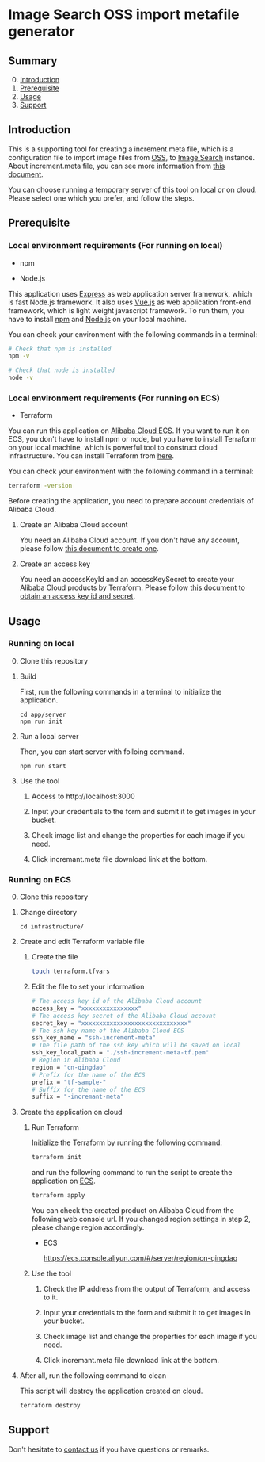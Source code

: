 # Image Search OSS import metafile generator


## Summary
0. [Introduction](#introduction)
1. [Prerequisite](#prerequisite)
2. [Usage](#usage)
3. [Support](#support)


## Introduction

This is a supporting tool for creating a increment.meta file, which is a configuration file to import image files from [OSS](https://www.alibabacloud.com/help/product/31815.htm), to [Image Search](https://www.alibabacloud.com/help/product/66413.htm) instance. About increment.meta file, you can see more information from [this document](https://www.alibabacloud.com/help/doc-detail/66580.htm).

You can choose running a temporary server of this tool on local or on cloud. Please select one which you prefer, and follow the steps.


## Prerequisite

### Local environment requirements (For running on local)

* npm

* Node.js

This application uses [Express](https://expressjs.com/) as web application server framework, which is fast Node.js framework. It also uses [Vue.js](https://vuejs.org/index.html) as web application front-end framework, which is light weight javascript framework. To run them, you have to install [npm](https://github.com/npm/cli) and [Node.js](https://nodejs.org/) on your local machine.

You can check your environment with the following commands in a terminal:
```bash
# Check that npm is installed
npm -v

# Check that node is installed
node -v
```

### Local environment requirements (For running on ECS)

* Terraform

You can run this application on [Alibaba Cloud ECS](https://www.alibabacloud.com/help/doc-detail/25367.htm). If you want to run it on ECS, you don't have to install npm or node, but you have to install Terraform on your local machine, which is powerful tool to construct cloud infrastructure. You can install Terraform from [here](https://www.terraform.io/).

You can check your environment with the following command in a terminal:

```bash
terraform -version
```

Before creating the application, you need to prepare account credentials of Alibaba Cloud.

1. Create an Alibaba Cloud account

    You need an Alibaba Cloud account. If you don't have any account, please follow
    [this document to create one](https://www.alibabacloud.com/help/doc-detail/50482.htm).

2. Create an access key

    You need an accessKeyId and an accessKeySecret to create your Alibaba Cloud products by Terraform. Please follow
    [this document to obtain an access key id and secret](https://www.alibabacloud.com/help/faq-detail/63482.htm).


## Usage

### Running on local

0. Clone this repository

1. Build

    First, run the following commands in a terminal to initialize the application.

    ```
    cd app/server
    npm run init
    ```

2. Run a local server

    Then, you can start server with folloing command.

    ```
    npm run start
    ```

3. Use the tool

    1. Access to http://localhost:3000

    2. Input your credentials to the form and submit it to get images in your bucket.

    3. Check image list and change the properties for each image if you need.

    4. Click incremant.meta file download link at the bottom.


### Running on ECS

0. Clone this repository

1. Change directory

    ```
    cd infrastructure/
    ```

2. Create and edit Terraform variable file

    1. Create the file

        ```bash
        touch terraform.tfvars
        ```

    2. Edit the file to set your information

        ```sh
        # The access key id of the Alibaba Cloud account
        access_key = "xxxxxxxxxxxxxxxx"
        # The access key secret of the Alibaba Cloud account
        secret_key = "xxxxxxxxxxxxxxxxxxxxxxxxxxxxxx"
        # The ssh key name of the Alibaba Cloud ECS
        ssh_key_name = "ssh-increment-meta"
        # The file path of the ssh key which will be saved on local
        ssh_key_local_path = "./ssh-increment-meta-tf.pem"
        # Region in Alibaba Cloud
        region = "cn-qingdao"
        # Prefix for the name of the ECS
        prefix = "tf-sample-"
        # Suffix for the name of the ECS
        suffix = "-incremant-meta"
        ```

3. Create the application on cloud

    1. Run Terraform

        Initialize the Terraform by running the following command:

        ```bash
        terraform init
        ```

        and run the following command to run the script to create the application on [ECS](https://www.alibabacloud.com/help/doc-detail/25367.htm).

        ```bash
        terraform apply
        ```

        You can check the created product on Alibaba Cloud from the following web console url. If you changed region settings in step 2, please change region accordingly.

        *  ECS

            https://ecs.console.aliyun.com/#/server/region/cn-qingdao


    2. Use the tool

        1. Check the IP address from the output of Terraform, and access to it.

        2. Input your credentials to the form and submit it to get images in your bucket.

        3. Check image list and change the properties for each image if you need.

        4. Click incremant.meta file download link at the bottom.


4. After all, run the following command to clean

    This script will destroy the application created on cloud.

    ```bash
    terraform destroy
    ```


## Support

Don't hesitate to [contact us](mailto:projectdelivery@alibabacloud.com) if you have questions or remarks.

